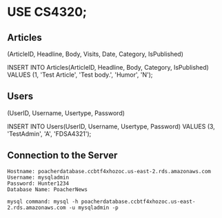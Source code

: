 # USE CS4320;
  
## Articles
  (ArticleID, Headline, Body, Visits, Date, Category, IsPublished)

  INSERT INTO Articles(ArticleID, Headline, Body, Category, IsPublished)
	VALUES (1, 'Test Article', 'Test body.', 'Humor', 'N');

## Users
  (UserID, Username, Usertype, Password)

  INSERT INTO Users(UserID, Username, Usertype, Password)
	VALUES (3, 'TestAdmin', 'A', 'FDSA4321');
	
## Connection to the Server
	Hostname: poacherdatabase.ccbtf4xhozoc.us-east-2.rds.amazonaws.com
	Username: mysqladmin
	Password: Hunter1234
	Database Name: PoacherNews
	
	mysql command: mysql -h poacherdatabase.ccbtf4xhozoc.us-east-2.rds.amazonaws.com -u mysqladmin -p

